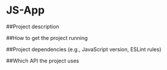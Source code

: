 # JS-App
 
##Project description

##How to get the project running

##Project dependencies (e.g., JavaScript version, ESLint rules)

##Which API the project uses
